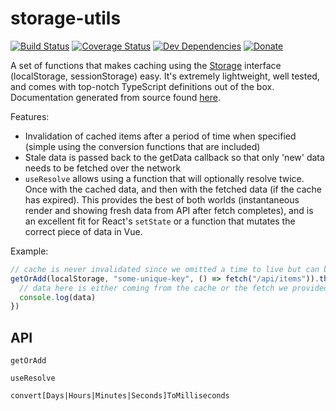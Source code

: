 # storage-utils

[![Build Status](https://travis-ci.org/lukelindsey/storage-utils.svg?branch=master)](https://travis-ci.org/lukelindsey/storage-utils)
[![Coverage Status](https://coveralls.io/repos/github/lukelindsey/storage-utils/badge.svg?branch=master)](https://coveralls.io/github/lukelindsey/storage-utils?branch=master)
[![Dev Dependencies](https://david-dm.org/lukelindsey/storage-utils/dev-status.svg)](https://david-dm.org/lukelindsey/storage-utils?type=dev)
[![Donate](https://img.shields.io/badge/donate-paypal-blue.svg)](https://paypal.me/lukelindsey)

A set of functions that makes caching using the [Storage](https://developer.mozilla.org/en-US/docs/Web/API/Storage) interface (localStorage, sessionStorage) easy. It's extremely lightweight, well tested, and comes with top-notch TypeScript definitions out of the box. Documentation generated from source found [here](https://lukelindsey.github.io/storage-utils/).

Features:
- Invalidation of cached items after a period of time when specified (simple using the conversion functions that are included)
- Stale data is passed back to the getData callback so that only 'new' data needs to be fetched over the network
- `useResolve` allows using a function that will optionally resolve twice. Once with the cached data, and then with the fetched data (if the cache has expired). This provides the best of both worlds (instantaneous render and showing fresh data from API after fetch completes), and is an excellent fit for React's `setState` or a function that mutates the correct piece of data in Vue. 

Example:
```js
// cache is never invalidated since we omitted a time to live but can be manually removed.
getOrAdd(localStorage, "some-unique-key", () => fetch("/api/items")).then((data) => {
  // data here is either coming from the cache or the fetch we provided
  console.log(data)
})
```

## API

`getOrAdd`

`useResolve`

`convert[Days|Hours|Minutes|Seconds]ToMilliseconds`
